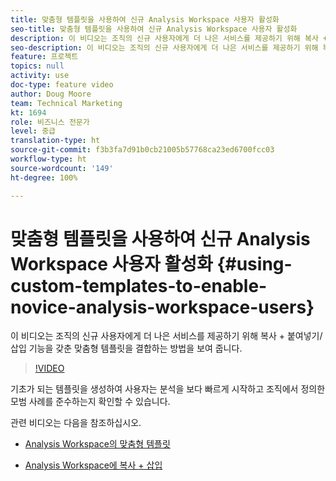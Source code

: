 ```yaml
---
title: 맞춤형 템플릿을 사용하여 신규 Analysis Workspace 사용자 활성화
seo-title: 맞춤형 템플릿을 사용하여 신규 Analysis Workspace 사용자 활성화
description: 이 비디오는 조직의 신규 사용자에게 더 나은 서비스를 제공하기 위해 복사 + 붙여넣기/삽입 기능을 갖춘 맞춤형 템플릿을 결합하는 방법을 보여 줍니다.
seo-description: 이 비디오는 조직의 신규 사용자에게 더 나은 서비스를 제공하기 위해 복사 + 붙여넣기/삽입 기능을 갖춘 맞춤형 템플릿을 결합하는 방법을 보여 줍니다.
feature: 프로젝트
topics: null
activity: use
doc-type: feature video
author: Doug Moore
team: Technical Marketing
kt: 1694
role: 비즈니스 전문가
level: 중급
translation-type: ht
source-git-commit: f3b3fa7d91b0cb21005b57768ca23ed6700fcc03
workflow-type: ht
source-wordcount: '149'
ht-degree: 100%

---
```



# 맞춤형 템플릿을 사용하여 신규 Analysis Workspace 사용자 활성화 {#using-custom-templates-to-enable-novice-analysis-workspace-users}

이 비디오는 조직의 신규 사용자에게 더 나은 서비스를 제공하기 위해 복사 + 붙여넣기/삽입 기능을 갖춘 맞춤형 템플릿을 결합하는 방법을 보여 줍니다.

>[!VIDEO](https://video.tv.adobe.com/v/23234/?quality=12)

기초가 되는 템플릿을 생성하여 사용자는 분석을 보다 빠르게 시작하고 조직에서 정의한 모범 사례를 준수하는지 확인할 수 있습니다.

관련 비디오는 다음을 참조하십시오.

* [Analysis Workspace의 맞춤형 템플릿](https://helpx.adobe.com/analytics/kt/using/create-manage-custom-templates-analysis-workspace-feature-video-use.html)

* [Analysis Workspace에 복사 + 삽입](https://helpx.adobe.com/analytics/kt/using/copy-insert-analysis-workspace-feature-video-use.html)
